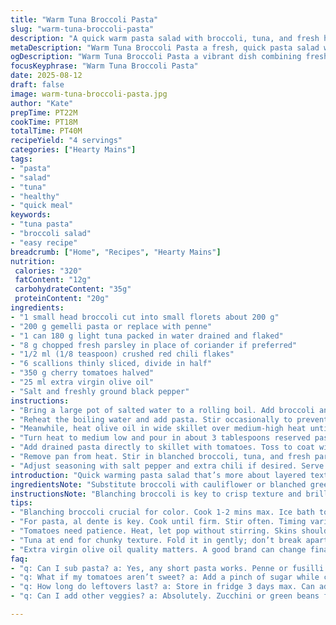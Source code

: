 ```yaml
---
title: "Warm Tuna Broccoli Pasta"
slug: "warm-tuna-broccoli-pasta"
description: "A quick warm pasta salad with broccoli, tuna, and fresh herbs. Broccoli is briefly blanched to retain crunch and color then shocked in ice water. Pasta cooks al dente and joins a lightly simmered cherry tomato sauce with scallions and chili flakes for a kick. Tuna folded in last with fresh coriander adds earthiness. Simple olive oil pulls it together. No dairy or nuts. Sub with zucchini ribbons or canned salmon. Timing relies on visual and tactile cues, not clocks."
metaDescription: "Warm Tuna Broccoli Pasta a fresh, quick pasta salad with crunchy broccoli, tender tuna flavors. Perfect for busy weeknights."
ogDescription: "Warm Tuna Broccoli Pasta a vibrant dish combining fresh ingredients for a satisfying meal any night."
focusKeyphrase: "Warm Tuna Broccoli Pasta"
date: 2025-08-12
draft: false
image: warm-tuna-broccoli-pasta.jpg
author: "Kate"
prepTime: PT22M
cookTime: PT18M
totalTime: PT40M
recipeYield: "4 servings"
categories: ["Hearty Mains"]
tags:
- "pasta"
- "salad"
- "tuna"
- "healthy"
- "quick meal"
keywords:
- "tuna pasta"
- "broccoli salad"
- "easy recipe"
breadcrumb: ["Home", "Recipes", "Hearty Mains"]
nutrition: 
 calories: "320"
 fatContent: "12g"
 carbohydrateContent: "35g"
 proteinContent: "20g"
ingredients:
- "1 small head broccoli cut into small florets about 200 g"
- "200 g gemelli pasta or replace with penne"
- "1 can 180 g light tuna packed in water drained and flaked"
- "8 g chopped fresh parsley in place of coriander if preferred"
- "1/2 ml (1/8 teaspoon) crushed red chili flakes"
- "6 scallions thinly sliced, divide in half"
- "350 g cherry tomatoes halved"
- "25 ml extra virgin olive oil"
- "Salt and freshly ground black pepper"
instructions:
- "Bring a large pot of salted water to a rolling boil. Add broccoli and cook until just tender but still bright green about 1 1/2 to 2 minutes. Stir gently to avoid breaking. Immediately transfer broccoli using a slotted spoon to a bowl of ice water. This stops cooking and firms texture. Drain well and set aside."
- "Reheat the boiling water and add pasta. Stir occasionally to prevent sticking. Cook pasta until firm to bite al dente timing depends on brand usually 8 to 10 minutes. Drain pasta reserving 1/4 cup cooking water."
- "Meanwhile, heat olive oil in wide skillet over medium-high heat until shimmering. Add remaining scallions and cherry tomatoes cut side down. Let tomatoes sizzle no stirring for 3 minutes until you hear soft popping sounds and skins start to split."
- "Turn heat to medium low and pour in about 3 tablespoons reserved pasta water. Let the mixture simmer gently uncovered 4 to 5 minutes until sauce thickens and coats spoon. Season sauce with salt pepper and chili flakes. Taste frequently to control heat and seasoning."
- "Add drained pasta directly to skillet with tomatoes. Toss to coat with sauce adding more pasta water if needed for gloss and fluidity. The pasta must glisten but not swim in liquid."
- "Remove pan from heat. Stir in blanched broccoli, tuna, and fresh parsley. Fold gently to combine without breaking tuna chunks or broccoli florets."
- "Adjust seasoning with salt pepper and extra chili if desired. Serve warm or slightly cooled. Garnish with remaining scallions if using."
introduction: "Quick warming pasta salad that’s more about layered textures and simple freshness than heavy sauce. Broccoli barely cooked so it maintains bite and vibrant color. Pasta al dente, tender but not soft, to hold shape after tossing. Tuna adds meaty contrast and umami punch without overpowering. Cherry tomatoes reduced in olive oil and scallions for lightly sweet slow-cooked depth. Chili brings faint heat, coriander or parsley gives a sharp herbal lift. Rely on your senses here more than the clock; bubbling tomato skins, the snap of broccoli when squeezed, glossy strands of pasta slicked with oil hint at readiness. Forget always precise minutes cooks. Watch the pan, feel the veggie."
ingredientsNote: "Substitute broccoli with cauliflower or blanched green beans if preferred. Can switch fresh coriander with Italian flat-leaf parsley for milder, less citrusy aroma. Tuna packed in water reduces oiliness but oil-packed adds richness if drained well. Cherry tomatoes must be ripe to provide natural sweetness when breaking down, else add a pinch of sugar during simmering to balance acidity. Use any short pasta shape like penne or gemelli to trap sauce efficiently. Olive oil quality matters more than quantity here; a grassy, peppery EVOO elevates final aroma. Divide scallions to add fresh crunch both cooked and raw layers."
instructionsNote: "Blanching broccoli is key to crisp texture and brilliant green. Do not skip ice bath; carries over cooking can turn broccoli mushy and dull. Cooking pasta in same water saves cleanup but do not over boil broccoli initially, test by piercing with fork; firm but tender. Tomato step smells deeply aromatic when edges soften and juice bubbles. Let tomatoes rest contacted with pan to coax flavor not a quick stir fry. Adding reserved pasta water adjusts sauce consistency and helps coat pasta with sheen. Folding cold tuna and broccoli last prevents breaking apart tuna texture, keeps broccoli from becoming soft. Season gradually; canned tuna often salty. Rest salad briefly before serving to marry flavors but avoid soggy pasta."
tips:
- "Blanching broccoli crucial for color. Cook 1-2 mins max. Ice bath to stop cooking. This keeps crunch, texture. Ignore timer; rely on visual cues. Vivid green means dial it down."
- "For pasta, al dente is key. Cook until firm. Stir often. Timing varies; check regularly after first 7 mins. Save 1/4 cup water for sauce. Helps bind. If sticky, add more pasta water."
- "Tomatoes need patience. Heat, let pop without stirring. Skins should blister. Bright aroma means it’s ready for phase two. Gradually add reserved pasta water to the mix for depth."
- "Tuna at end for chunky texture. Fold it in gently; don’t break apart. Fresh herbs sprinkled last adds zing. Salt needs to be added gradually, canned tuna could be salty already."
- "Extra virgin olive oil quality matters. A good brand can change final dish aroma. Not about quantity but nuance. If too oily, dish can drown. Taste balance often."
faq:
- "q: Can I sub pasta? a: Yes, any short pasta works. Penne or fusilli are solid choices. Try gluten-free versions. Just adjust cooking times accordingly."
- "q: What if my tomatoes aren’t sweet? a: Add a pinch of sugar while cooking. It balances out acidity. Ripe tomatoes are ideal though."
- "q: How long do leftovers last? a: Store in fridge 3 days max. Can adjust by adding olive oil again when rewarming. Prevents dryness, brings back gloss."
- "q: Can I add other veggies? a: Absolutely. Zucchini or green beans fit well too. Just blanch same way. Keep that crunch factor!"

---
```

